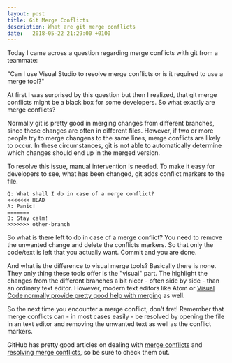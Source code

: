 ```yaml
---
layout: post
title: Git Merge Conflicts
description: What are git merge conflicts
date:   2018-05-22 21:29:00 +0100
---
```


Today I came across a question regarding merge conflicts with git from a teammate:

"Can I use Visual Studio to resolve merge conflicts or is it required to use a merge tool?"

At first I was surprised by this question but then I realized, that git merge conflicts might be a black box for some developers. So what exactly are merge conflicts?

Normally git is pretty good in merging changes from different branches, since these changes are often in different files. However, if two or more people try to merge changens to the same lines, merge conflicts are likely to occur. In these circumstances, git is not able to automatically determine which changes should end up in the merged version.

To resolve this issue, manual intervention is needed. To make it easy for developers to see, what has been changed, git adds conflict markers to the file.

```
Q: What shall I do in case of a merge conflict?
<<<<<<< HEAD
A: Panic!
=======
B: Stay calm!
>>>>>>> other-branch
```

So what is there left to do in case of a merge conflict? You need to remove the unwanted change and delete the conflicts markers. So that only the code/text is left that you actually want. Commit and you are done.

And what is the difference to visual merge tools? Basically there is none. They only thing these tools offer is the "visual" part. The highlight the changes from the different branches a bit nicer - often side by side - than an ordinary text editor. However, modern text editors like Atom or [Visual Code normally provide pretty good help with merging](https://code.visualstudio.com/docs/editor/versioncontrol#_merge-conflicts) as well.

So the next time you encounter a merge conflict, don't fret! Remember that merge conflicts can - in most cases easily - be resolved by opening the file in an text editor and removing the unwanted text as well as the conflict markers.

GitHub has pretty good articles on dealing with [merge conflicts](https://docs.github.com/en/pull-requests/collaborating-with-pull-requests/addressing-merge-conflicts/about-merge-conflicts) and [resolving merge conflicts](https://docs.github.com/en/pull-requests/collaborating-with-pull-requests/addressing-merge-conflicts/resolving-a-merge-conflict-using-the-command-line), so be sure to check them out.